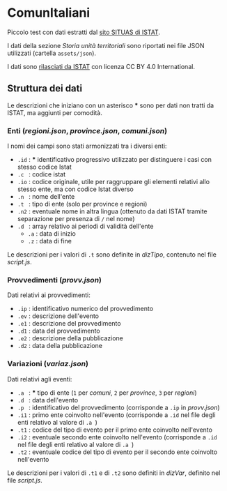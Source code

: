 # ComunItaliani

Piccolo test con dati estratti dal [sito SITUAS di ISTAT](https://situas.istat.it/).

I dati della sezione _Storia unità territoriali_ sono riportati nei file JSON utilizzati (cartella `assets/json`).

I dati sono [rilasciati da ISTAT](https://www.istat.it/note-legali/) con licenza CC BY 4.0 International.

## Struttura dei dati

Le descrizioni che iniziano con un asterisco __*__ sono per dati non tratti da ISTAT, ma aggiunti per comodità.

### Enti (_regioni.json_, _province.json_, _comuni.json_)

I nomi dei campi sono stati armonizzati tra i diversi enti:

* `.id` : __*__ identificativo progressivo utilizzato per distinguere i casi con stesso codice Istat
* `.c ` : codice istat
* `.io` : codice originale, utile per raggruppare gli elementi relativi allo stesso ente, ma con codice Istat diverso
* `.n ` : nome dell'ente
* `.t ` : tipo di ente (solo per province e regioni)
* `.n2` : eventuale nome in altra lingua (ottenuto da dati ISTAT tramite separazione per presenza di `/` nel nome)
* `.d ` : array relativo ai periodi di validità dell'ente
  * `.a` : data di inizio
  * `.z` : data di fine

Le descrizioni per i valori di `.t` sono definite in _dizTipo_, contenuto nel file _script.js_.


### Provvedimenti (_provv.json_)

Dati relativi ai provvedimenti:

* `.ip` : identificativo numerico del provvedimento
* `.ev` : descrizione dell'evento
* `.e1` : descrizione del provvedimento
* `.d1` : data del provvedimento
* `.e2` : descrizione della pubblicazione
* `.d2` : data della pubblicazione

### Variazioni (_variaz.json_)

Dati relativi agli eventi:

* `.a ` : __*__ tipo di ente (`1` per _comuni_, `2` per _province_, `3` per _regioni_)
* `.d ` : data dell'evento
* `.p ` : identificativo del provvedimento (corrisponde a `.ip` in _provv.json_)
* `.i1` : primo ente coinvolto nell'evento (corrisponde a `.id` nel file degli enti relativo al valore di `.a `)
* `.t1` : codice del tipo di evento per il primo ente coinvolto nell'evento
* `.i2` : eventuale secondo ente coinvolto nell'evento (corrisponde a `.id` nel file degli enti relativo al valore di `.a `)
* `.t2` : eventuale codice del tipo di evento per il secondo ente coinvolto nell'evento

Le descrizioni per i valori di `.t1` e di `.t2` sono definiti in _dizVar_, definito nel file _script.js_.
